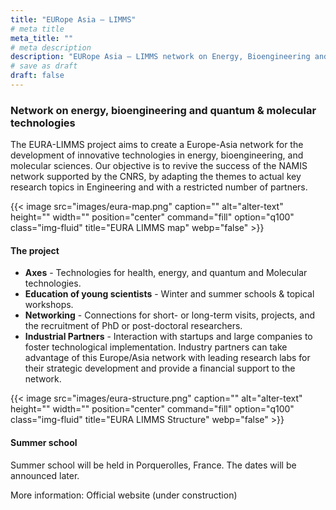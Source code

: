 ```yaml
---
title: "EURope Asia – LIMMS"
# meta title
meta_title: ""
# meta description
description: "EURope Asia – LIMMS network on Energy, Bioengineering and Quantum & Molecular technologies"
# save as draft
draft: false
---
```


###  Network on energy, bioengineering and quantum & molecular technologies 

The EURA-LIMMS project aims to create a Europe-Asia network for the development of innovative technologies in energy, bioengineering, and molecular sciences. Our objective is to revive the success of the NAMIS network supported by the CNRS, by adapting the themes to actual key research topics in Engineering and with a restricted number of partners.

{{< image src="images/eura-map.png" caption="" alt="alter-text" height="" width="" position="center" command="fill" option="q100" class="img-fluid" title="EURA  LIMMS map"  webp="false" >}}

#### The project

- **Axes** - Technologies for health, energy, and quantum and Molecular technologies.
- **Education of young scientists** - Winter and summer schools & topical workshops.
- **Networking** - Connections for short- or long-term visits, projects, and the recruitment of PhD or post-doctoral researchers.
- **Industrial Partners** - Interaction with startups and large companies to foster technological implementation.
Industry partners can take advantage of this Europe/Asia network with leading research labs for their strategic development and provide a financial support to the network.  

{{< image src="images/eura-structure.png" caption="" alt="alter-text" height="" width="" position="center" command="fill" option="q100" class="img-fluid" title="EURA LIMMS Structure"  webp="false" >}}

#### Summer school

Summer school will be held in Porquerolles, France. The dates will be announced later.

More information: Official website (under construction)

